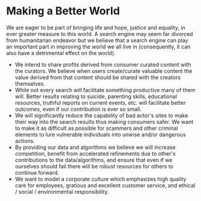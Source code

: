 # Making a Better World

We are eager to be part of bringing life and hope, justice and equality, in ever greater measure to this world. A search engine may seem far divorced from humanitarian endeavor but we believe that a search engine can play an important part in improving the world we all live in \(consequently, it can also have a detrimental effect on the world\).

* We intend to share profits derived from consumer curated content with the curators. We believe when users create/curate valuable content the value derived from that content should be shared with the creators themselves.
* While not every search will facilitate something productive many of them will. Better results relating to suicide, parenting skills, educational resources, truthful reports on current events, etc. will facilitate better outcomes, even if our contribution is ever so small.
* We will significantly reduce the capability of bad actor's sites to make their way into the search results thus making consumers safer. We want to make it as difficult as possible for scammers and other criminal elements to lure vulnerable individuals into unwise and/or dangerous actions.
* By providing our data and algorithms we believe we will increase competition, benefit from accelerated refinements due to other's contributions to the data/algorithms, and ensure that even if we ourselves should fail there will be robust resources for others to continue forward.
* We want to model a corporate culture which emphasizes high quality care for employees, gratious and excellent customer service, and ethical / social / environmental responsibility.



